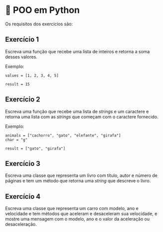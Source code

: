 # :pencil: POO em Python



Os requisitos dos exercícios são:

## Exercício 1

Escreva uma função que recebe uma lista de inteiros e retorna a soma desses valores.

Exemplo:

```
values = [1, 2, 3, 4, 5]

result = 15
```

## Exercício 2

Escreva uma função que recebe uma lista de _strings_ e um caractere e retorna uma lista com as _strings_ que começam com o caractere fornecido.

Exemplo:

```
animals = ["cachorro", "gato", "elefante", "girafa"]
char = "g"

result = ["gato", "girafa"]
```

## Exercício 3

Escreva uma classe que representa um livro com título, autor e número de páginas e tem um método que retorna uma _string_ que descreve o livro.

## Exercício 4

Escreva uma classe que representa um carro com modelo, ano e velocidade e tem métodos que aceleram e desaceleram sua velocidade, e mostre uma mensagem com o modelo, ano e o valor da aceleração ou desaceleração.

